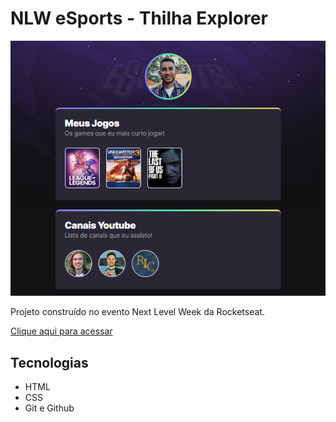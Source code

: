 #   NLW eSports - Thilha Explorer

![preview](./.github/preview.png)

Projeto construído no evento Next Level Week da Rocketseat.

[Clique aqui para acessar](https://paullosergio.github.io/nlw-esports-explorer/)

## Tecnologias

- HTML
- CSS
- Git e Github




